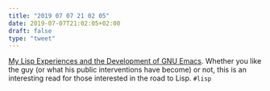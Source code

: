 ```yaml
---
title: "2019 07 07 21 02 05"
date: 2019-07-07T21:02:05+02:00
draft: false
type: "tweet"
---
```

[My Lisp Experiences and the Development of GNU Emacs](https://www.gnu.org/gnu/rms-lisp.en.html). Whether you like the guy (or what his public interventions have become) or not, this is an interesting read for those interested in the road to Lisp. `#lisp`
